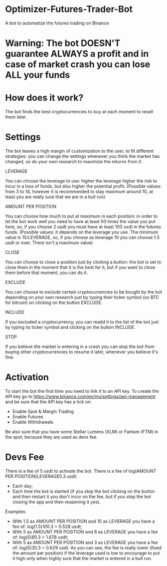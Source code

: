 # Optimizer-Futures-Trader-Bot
A bot to automatize the futures trading on Binance
# Warning: The bot DOESN'T guarantee ALWAYS a profit and in case of market crash you can lose ALL your funds
# How does it work?
The bot finds the best cryptocurrencies to buy at each moment to resell them later.
# Settings
The bot leaves a high margin of customization to the user, to fit different strategies: you can change the settings whenever you think the market has changed, so do your own research to maximize the returns from it.

LEVERAGE

You can choose the leverage to use: higher the leverage higher the risk to incur in a loss of funds, but also higher the potential profit. (Possible values: from 3 to 14, however it is recommended to stay maximum around 10, at least you are really sure that we are in a bull run)

AMOUNT PER POSITION

You can choose how much to put at maximum in each position: in order to let the bot work well you need to have at least 50 times the value you put here, so, if you choose 2 usdt you must have at least 100 usdt in the futures funds. (Possible values: it depends on the leverage you use. The minimum value is 15/LEVERAGE, so, if you choose as leverage 10 you can choose 1.5 usdt or over. There isn't a maximum value)

CLOSE

You can choose to close a position just by clicking a button: the bot is set to close them in the moment that it is the best for it, but if you want to close them before that moment, you can do it.

EXCLUDE

You can choose to exclude certain cryptocurrencies to be bought by the bot depending on your own research just by typing their ticker symbol (so BTC for bitcoin) on clicking on the button EXCLUDE.

INCLUDE

If you excluded a cryptocurrency, you can readd it to the list of the bot just by typing its ticker symbol and clicking on the button INCLUDE.

STOP

If you believe the market is entering in a crash you can stop the bot from buying other cryptocurrencies to resume it later, whenever you believe it's fine.

# Activation
To start the bot the first time you need to link it to an API key.
To create the API key go to https://www.binance.com/en/my/settings/api-management and be sure that the API key has a tick on: 
- Enable Spot & Margin Trading
- Enable Futures
- Enable Withdrawals

Be also sure that you have some Stellar Lumens (XLM) or Fantom (FTM) in the spot, because they are used as devs fee.

# Devs Fee
There is a fee of 5 usdt to activate the bot.
There is a fee of log(AMOUNT PER POSITION)*LEVERAGE*0.3 usdt:
- Each day;
- Each time the bot is started (if you stop the bot clicking on the button and then restart it you don't incur on the fee, but if you stop the bot closing the app and then reopening it yes).

Examples:
- With 1.5 as AMOUNT PER POSITION and 10 as LEVERAGE you have a fee of: log(1.5)*10*0.3 = 0.528 usdt;
- With 5 as AMOUNT PER POSITION and 8 as LEVERAGE you have a fee of: log(5)*8*0.3 = 1.678 usdt;
- With 5 as AMOUNT PER POSITION and 3 as LEVERAGE you have a fee of: log(5)*3*0.3 = 0.629 usdt.
As you can see, the fee is really lower (fixed the amount per position) if the leverage used is low to encourage to put it high only when highly sure that the market is entered in a bull run. 

